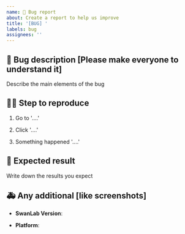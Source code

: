 ```yaml
---
name: 🐛 Bug report
about: Create a report to help us improve
title: '[BUG] '
labels: bug
assignees: ''
---
```


<!-- Describe your bugs below ^_^ -->

## 🐛 Bug description [Please make everyone to understand it]

Describe the main elements of the bug

## 🧑‍💻 Step to reproduce

1. Go to '....'

2. Click '....'

3. Something happened '....'

## 👾 Expected result

Write down the results you expect

## 🚑 Any additional [like screenshots]

- **SwanLab Version**:

- **Platform**:
